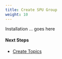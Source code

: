 ```yaml
---
title: Create SPU Group
weight: 10
---
```


Installation ... goes here

#### Next Steps
* <a href="../create-topics/">Create Topics</a>